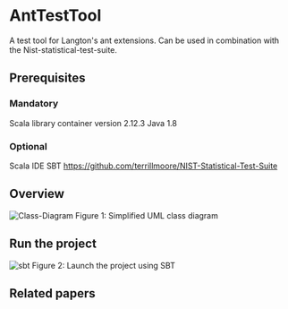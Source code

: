 # AntTestTool
A test tool for Langton's ant extensions. Can be used in combination with the Nist-statistical-test-suite.

## Prerequisites
### Mandatory
Scala library container version 2.12.3
Java 1.8

### Optional
Scala IDE
SBT
https://github.com/terrillmoore/NIST-Statistical-Test-Suite

## Overview
![Class-Diagram](https://user-images.githubusercontent.com/61475724/119365517-48686800-bcb0-11eb-9df7-432a0bc04726.png)
Figure 1: Simplified UML class diagram

## Run the project
![sbt](https://user-images.githubusercontent.com/61475724/119367180-fb859100-bcb1-11eb-89f6-5aa7e7a11ca4.PNG)
Figure 2: Launch the project using SBT

## Related papers
